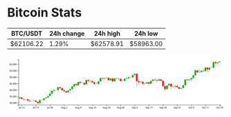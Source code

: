 # Bitcoin Stats

BTC/USDT|24h change|24h high|24h low|
|---|---|---|---|
|$62106.22|1.29%|$62578.91|$58963.00|

<img src="./chart.svg">
